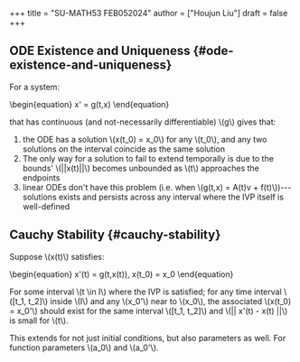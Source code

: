 +++
title = "SU-MATH53 FEB052024"
author = ["Houjun Liu"]
draft = false
+++

## ODE Existence and Uniqueness {#ode-existence-and-uniqueness}

For a system:

\begin{equation}
x' = g(t,x)
\end{equation}

that has continuous (and not-necessarily differentiable) \\(g\\) gives that:

1.  the ODE has a solution \\(x(t\_0) = x\_0\\) for any \\(t\_0\\), and any two solutions on the interval coincide as the same solution
2.  The only way for a solution to fail to extend temporally is due to the bounds' \\(||x(t)||\\) becomes unbounded as \\(t\\) approaches the endpoints
3.  linear ODEs don't have this problem (i.e. when \\(g(t,x) = A(t)v + f(t)\\))---solutions exists and persists across any interval where the IVP itself is well-defined


## Cauchy Stability {#cauchy-stability}

Suppose \\(x(t)\\) satisfies:

\begin{equation}
x'(t) = g(t,x(t)), x(t\_0) = x\_0
\end{equation}

For some interval \\(t \in I\\) where the IVP is satisfied; for any time interval \\([t\_1, t\_2]\\) inside \\(I\\) and any \\(x\_0'\\) near to \\(x\_0\\), the associated \\(x(t\_0) = x\_0'\\) should exist for the same interval \\([t\_1, t\_2]\\) and \\(|| x'(t) - x(t) ||\\) is small for \\(t\\).

This extends for not just initial conditions, but also parameters as well. For function parameters \\(a\_0\\) and \\(a\_0'\\).
